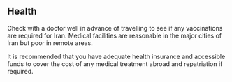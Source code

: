 ## Health

Check with a doctor well in advance of travelling to see if any vaccinations are required for Iran. Medical facilities are reasonable in the major cities of Iran but poor in remote areas.

It is recommended that you have adequate health insurance and accessible funds to cover the cost of any medical treatment abroad and repatriation if required.
